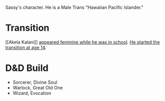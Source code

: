 Sassy's character.
He is a Male Trans "Hawaiian Pacific Islander."
# Transition
[[Akela Kalani]] [appeared feminine while he was in school](https://discord.com/channels/@me/1290530214710870118/1400745241086001246). [He started the transition at age 14](https://discord.com/channels/@me/1290530214710870118/1400746867733827685).
# D&D Build
- Sorcerer, Divine Soul
- Warlock, Great Old One
- Wizard, Evocation